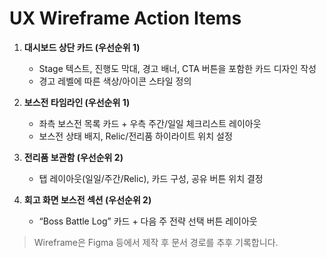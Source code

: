 # UX Wireframe Action Items

1. **대시보드 상단 카드 (우선순위 1)**
   - Stage 텍스트, 진행도 막대, 경고 배너, CTA 버튼을 포함한 카드 디자인 작성
   - 경고 레벨에 따른 색상/아이콘 스타일 정의

2. **보스전 타임라인 (우선순위 1)**
   - 좌측 보스전 목록 카드 + 우측 주간/일일 체크리스트 레이아웃
   - 보스전 상태 배지, Relic/전리품 하이라이트 위치 설정

3. **전리품 보관함 (우선순위 2)**
   - 탭 레이아웃(일일/주간/Relic), 카드 구성, 공유 버튼 위치 결정

4. **회고 화면 보스전 섹션 (우선순위 2)**
   - “Boss Battle Log” 카드 + 다음 주 전략 선택 버튼 레이아웃

> Wireframe은 Figma 등에서 제작 후 문서 경로를 추후 기록합니다.
